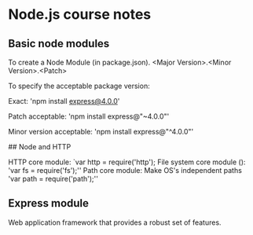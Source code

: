 # Node.js course notes

## Basic node modules


To create a Node Module (in package.json).
\<Major Version\>.\<Minor Version\>.\<Patch\>

To specify the acceptable package version:

Exact: 'npm install express@4.0.0'

Patch acceptable: 'npm install express@"~4.0.0"'

Minor version acceptable: 'npm install express@"^4.0.0"'



## Node and HTTP

HTTP core module:
`var http = require('http');
File system core module ():
'var fs = require('fs');''
Path core module: Make OS's independent paths
'var path = require('path');''


## Express module

Web application framework that provides a robust set of features.



